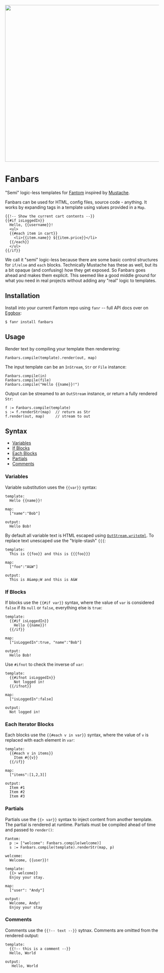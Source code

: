 <p align="center">
  <img src="fanbars-logo.png" width="512">
</p>

# Fanbars

"Semi" logic-less templates for [Fantom](https://fantom.org) inspired by
[Mustache](http://mustache.github.io).

Fanbars can be used for HTML, config files, source code - anything. It works
by expanding tags in a template using values provided in a `Map`.

    {{!-- Show the current cart contents --}}
    {{#if isLoggedIn}}
      Hello, {{username}}!
      <ul>
      {{#each item in cart}}
        <li>{{item.name}} ${{item.price}}</li>
      {{/each}}
      </ul>
    {{/if}}

We call it "semi" logic-less because there are some basic control structures
for `if/else` and `each` blocks.  Technically Mustache has these as well, but
its a bit opaque (and confusing) how they get exposed.  So Fanbars goes ahead
and makes them explicit.  This seemed like a good middle ground for what you
need in real projects without adding any "real" logic to templates.

## Installation

Install into your current Fantom repo using `fanr` -- full API docs over on
[Eggbox](http://eggbox.fantomfactory.org/pods/fanbars):

    $ fanr install fanbars

## Usage

Render text by compiling your template then renderering:

```fantom
Fanbars.compile(template).render(out, map)
```

The input template can be an `InStream`, `Str` or `File` instance:

```fantom
Fanbars.compile(in)
Fanbars.compile(file)
Fanbars.compile("Hello {{name}}!")
```

Output can be streamed to an `OutStream` instance, or return a fully rendered
`Str`:

```fantom
f := Fanbars.compile(template)
s := f.renderStr(map)  // return as Str
f.render(out, map)     // stream to out
```

## Syntax

  * [Variables](#variables)
  * [If Blocks](#if-blocks)
  * [Each Blocks](#each-iterator-blocks)
  * [Partials](#partials)
  * [Comments](#comments)

### Variables

Variable substitution uses the `{{var}}` syntax:

    template:
      Hello {{name}}!

    map:
      ["name":"Bob"]

    output:
      Hello Bob!

By default all variable text is HTML escaped using
[`OutStream.writeXml`](https://fantom.org/doc/sys/OutStream#writeXml).  To
replace text unescaped use the "triple-stash" `{{{`:

    template:
      This is {{foo}} and this is {{{foo}}}

    map:
      ["foo":"A&W"]

    output:
      This is A&amp;W and this is A&W

### If Blocks

If blocks use the `{{#if var}}` syntax, where the value of `var` is considered
`false` if its `null` or `false`, everything else is `true`:

    template:
      {{#if isLoggedIn}}
        Hello {{name}}!
      {{/if}}

    map:
      ["isLoggedIn":true, "name":"Bob"]

    output:
      Hello Bob!

Use `#ifnot` to check the inverse of `var`:

    template:
      {{#ifnot isLoggedIn}}
        Not logged in!
      {{/ifnot}}

    map:
      ["isLoggedIn":false]

    output:
      Not logged in!

### Each Iterator Blocks

Each blocks use the `{{#each v in var}}` syntax, where the value of `v` is
replaced with each element in `var`:

    template:
      {{#each v in items}}
        Item #{{v}}
      {{/if}}

    map:
      ["items":[1,2,3]]

    output:
      Item #1
      Item #2
      Item #3

### Partials

Partials use the `{{> var}}` syntax to inject content from another template.
The partial is rendered at runtime. Partials must be compiled ahead of time and
passed to `render()`:

    Fantom:
      p := ["welcome": Fanbars.compile(welcome)]
      s := Fanbars.compile(template).renderStr(map, p)

    welcome:
      Welcome, {{user}}!

    template:
      {{> welcome}}
      Enjoy your stay.

    map:
      ["user": "Andy"]

    output:
      Welcome, Andy!
      Enjoy your stay

### Comments

Comments use the `{{!-- text --}}` sytnax.  Comments are omitted from the
rendered output:

    template:
      {{!-- this is a comment --}}
      Hello, World

    output:
       Hello, World
